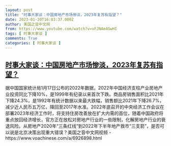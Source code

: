 ```yaml
---
layout: post
title: "时事大家谈：中国房地产市场惨淡，2023年复苏有指望？"
date: 2023-01-20T16:03:37.000Z
author: 美国之音中文网
from: https://www.youtube.com/watch?v=vFJNAm4GwHI
tags: [ 时事大家谈 ]
comments: True
categories: [ 时事大家谈 ]
---
```

<!--1674230617000-->
[时事大家谈：中国房地产市场惨淡，2023年复苏有指望？](https://www.youtube.com/watch?v=vFJNAm4GwHI)
------

<div>
据中国国家统计局1月17日公布的2022年数据，2022年中国经济支柱产业房地产业投资同比下降10%，是1999年有纪录以来首次下跌。商品房销售面积比2021年下降24.3%，是1992年有统计数据以来最大跌幅，销售额比2021年下降26.7%，减少近人民币五万亿，降回至2017年水准。2022年底召开的中央经济工作会议在部署2023年经济工作时，将支持住房改善放在扩大内需的首位，随着中国政府将重点放回经济增长，官方正在放松对房地产行业的一些限制，化解房地产行业的衰退风险。从房地产2020年“三条红线”到2022年下半年地产救市“三支箭”，是否可以说是北京决策出现重大错误？美国之音中文网视频 - https://www.voachinese.com/a/6926898.html
</div>
